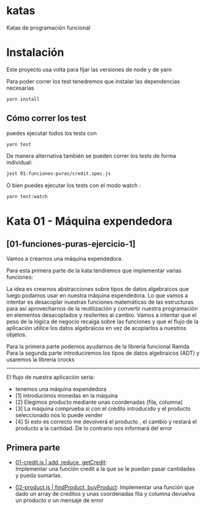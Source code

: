 # katas
Katas de programación funcional

# Instalación

Este proyecto usa volta para fijar las versiones de node y de yarn

Para poder correr los test tenedremos que instalar las dependencias necesarias
```bash
yarn install
```

## Cómo correr los test

puedes ejecutar todos los tests con 

```bash
yarn test
```

De manera alternativa también se pueden correr los tests de forma individual:
```bash
jest 01-funciones-puras/credit.spec.js
```

O bien puedes ejecutar los tests con el modo watch :
```bash
yarn test:watch
```

# Kata 01 - Máquina expendedora

## [01-funciones-puras-ejercicio-1]
Vamos a crearnos una máquina expendedora.

Para esta primera parte de la kata tendremos que implementar
varias funciones:

La idea es crearnos abstracciones sobre tipos de datos algebraicos que luego podamos usar en nuestra máquina expendedora.
Lo que vamos a intentar es desacoplar nuestras funciones matemáticas de las estructuras para así aprovecharnos de la reutilización y convertir nuestra programación en elementos desacoplados y resilentes al cambio.
Vamos a intentar que el peso de la lógica de negocio recaiga sobre las funciones y que el flujo de la aplicación utilice los datos algebraicos en vez de acoplarlos a nuestros objetos.

Para la primera parte podemos ayudarnos de la librería funcional Ramda
Para la segunda parte introduciremos los tipos de datos algebraicos (ADT) y usaremos
la librería crocks

---
El flujo de nuestra aplicación sería:
* tenemos una máquina expendedora
* [1] introducimos monedas en la máquina
* [2] Elegimos producto mediante unas coordenadas (fila, columna)
* [3] La máquina comprueba si con el crédito introducido y el producto seleccionado nos lo puede vender
* [4] Si esto es correcto me devolverá el producto , el cambio y restará el producto a la cantidad. De lo contrario nos informará del error

## Primera parte

* [01-credit.js | add ,reduce, getCredit](./01-funciones-puras-ejercicio-1/credit.js):  
  Implementar una función credit a la que se le puedan pasar cantidades y pueda sumarlas.


* [02-product.js | findProduct, buyProduct](./01-funciones-puras-ejercicio-1/product.js): 
  Implementar una función que dado un array de creditos y unas coordenadas fila y columna 
  devuelva un producto o un mensaje de error
